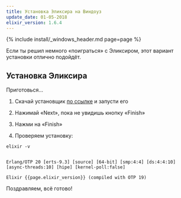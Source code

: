 ```yaml
---
title: Установка Эликсира на Виндоуз
update_date: 01-05-2018
elixir_version: 1.6.4
---
```


{% include install/_windows_header.md page=page %}

Если ты решил немного «поиграться» с Эликсиром, этот вариант установки отлично подойдёт.

## Установка Эликсира

Приготовься...

1. Скачай установщик [по ссылке](https://repo.hex.pm/elixir-websetup.exe) и запусти его

1. Нажимай «Next», пока не увидишь кнопку «Finish»

1. Нажми на «Finish»

1. Проверяем установку:

```
elixir -v


Erlang/OTP 20 [erts-9.3] [source] [64-bit] [smp:4:4] [ds:4:4:10] [async-threads:10] [hipe] [kernel-poll:false]
    
Elixir {{page.elixir_version}} (compiled with OTP 19)
```

Поздравляем, всё готово!